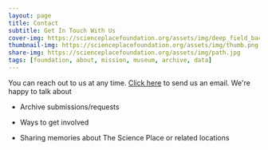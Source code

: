 ```yaml
---
layout: page
title: Contact
subtitle: Get In Touch With Us
cover-img: https://scienceplacefoundation.org/assets/img/deep_field_backing.png
thumbnail-img: https://scienceplacefoundation.org/assets/img/thumb.png
share-img: https://scienceplacefoundation.org/assets/img/path.jpg
tags: [foundation, about, mission, museum, archive, data]
---
```


You can reach out to us at any time. <a href="mailto:contact@scienceplacefoundation.org">Click here</a> to send us an email. We're happy to talk about

 - Archive submissions/requests

 - Ways to get involved

 - Sharing memories about The Science Place or related locations


